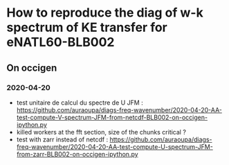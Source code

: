 # How to reproduce the diag of w-k spectrum of KE transfer for eNATL60-BLB002


## On occigen

### 2020-04-20
 - test unitaire de calcul du spectre de U JFM : https://github.com/auraoupa/diags-freq-wavenumber/2020-04-20-AA-test-compute-V-spectrum-JFM-from-netcdf-BLB002-on-occigen-ipython.py
 - killed workers at the fft section, size of the chunks critical ?
 - test with zarr instead of netcdf : https://github.com/auraoupa/diags-freq-wavenumber/2020-04-20-AA-test-compute-U-spectrum-JFM-from-zarr-BLB002-on-occigen-ipython.py
